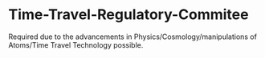 # Time-Travel-Regulatory-Commitee
Required due to the advancements in Physics/Cosmology/manipulations of Atoms/Time Travel Technology possible.
